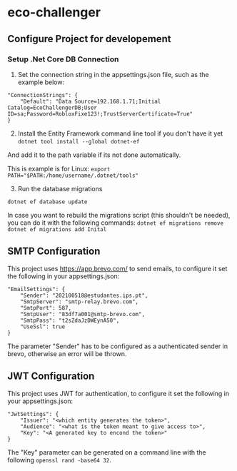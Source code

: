 # eco-challenger

## Configure Project for developement

### Setup .Net Core DB Connection

1. Set the connection string in the appsettings.json file, such as the example below:

```
"ConnectionStrings": {
    "Default": "Data Source=192.168.1.71;Initial Catalog=EcoChallengerDB;User ID=sa;Password=RobloxFixe123!;TrustServerCertificate=True"
}
```

2. Install the Entity Framework command line tool if you don't have it yet
`dotnet tool install --global dotnet-ef`

And add it to the path variable if its not done automatically.

This is example is for Linux:
`export PATH="$PATH:/home/username/.dotnet/tools"`


3. Run the database migrations

`dotnet ef database update`

In case you want to rebuild the migrations script (this shouldn't be needed), you can do it with the following commands:
`dotnet ef migrations remove`
`dotnet ef migrations add Inital`


## SMTP Configuration
This project uses https://app.brevo.com/ to send emails, to configure it set the following in your appsettings.json:

```
"EmailSettings": {
    "Sender": "202100518@estudantes.ips.pt",
    "SmtpServer": "smtp-relay.brevo.com",
    "SmtpPort": 587,
    "SmtpUser": "83df7a001@smtp-brevo.com",
    "SmtpPass": "t2sZdaJzDWEynA50",
    "UseSsl": true
}
```

The parameter "Sender" has to be configured as a authenticated sender in brevo, otherwise an error will be thrown.


## JWT Configuration
This project uses JWT for authentication, to configure it set the following in your appsettings.json:

```
"JwtSettings": {
    "Issuer": "<which entity generates the token>",
    "Audience": "<what is the token meant to give access to>",
    "Key": "<A generated key to encond the token>"
}
```

The "Key" parameter can be generated on a command line with the following `openssl rand -base64 32`.